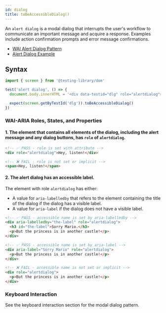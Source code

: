 ```yaml
---
id: dialog
title: toBeAccessibleDialog()
---
```


An `alert dialog` is a modal dialog that interrupts the user's workflow to communicate an important
message and acquire a response. Examples include action confirmation prompts and error message
confirmations.

- [WAI Alert Dialog Pattern](https://www.w3.org/WAI/ARIA/apg/patterns/alertdialog/)
- [Alert Dialog Example](https://www.w3.org/WAI/ARIA/apg/example-index/dialog-modal/alertdialog.html)

## Syntax

```js
import { screen } from '@testing-library/dom'

test('alert dialog', () => {
  document.body.innerHTML = '<div data-testid="dlg" role="alertdialog">👍</div>'

  expect(screen.getByTestId('dlg')).toBeAccessibleDialog()
})
```

### WAI-ARIA Roles, States, and Properties

#### 1. The element that contains all elements of the dialog, including the alert message and any dialog buttons, has `role` of `alertdialog`.

```html
<!-- ✅ PASS - role is set with attribute -->
<div role="alertdialog">Hey, listen!</div>

<!-- ❌ FAIL - role is not set or implicit -->
<span>Hey, listen!</span>
```

#### 2. The alert dialog has an accessible label.

The element with role `alertdialog` has either:

- A value for `aria-labelledby` that refers to the element containing the title of the dialog if the
  dialog has a visible label.
- A value for `aria-label` if the dialog does not have a visible label.

```html
<!-- ✅ PASS - accessible name is set by aria-labelledby -->
<div aria-labelledby="the-label" role="alertdialog">
  <h3 id="the-label">Sorry Mario.</h3>
  <p>But the princess is in another castle!</p>
</div>

<!-- ✅ PASS - accessible name is set by aria-label -->
<div aria-label="Sorry Mario" role="alertdialog">
  <p>But the princess is in another castle!</p>
</div>

<!-- ❌ FAIL - accessible name is not set or implicit -->
<div role="alertdialog">
  <p>But the princess is in another castle!</p>
</div>
```

### Keyboard Interaction

See the keyboard interaction section for the modal dialog pattern.
